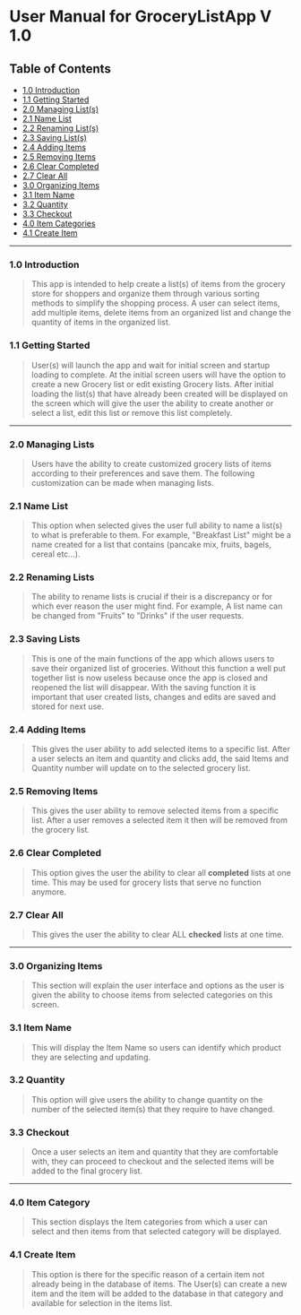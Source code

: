 ﻿
# User Manual for GroceryListApp V 1.0

## Table of Contents
+ [1.0 Introduction](#introduction)
+ [1.1 Getting Started](#getting-started)
+ [2.0 Managing List(s)](#managing-lists)
+ [2.1 Name List](#name-list)
+ [2.2 Renaming List(s)](#renaming-lists)
+ [2.3 Saving List(s)](#saving-lists)
+ [2.4 Adding Items](#adding-items)
+ [2.5 Removing Items](#removing-items)
+ [2.6 Clear Completed](#clear-completed)
+ [2.7 Clear All](#clear-all)
+ [3.0 Organizing Items](#organizing-items)
+ [3.1 Item Name](#item-name)
+ [3.2 Quantity](#quantity)
+ [3.3 Checkout](#checkout)
+ [4.0 Item Categories](#item-category)
+ [4.1 Create Item](#create-item)







---
### 1.0  Introduction
>This app is intended to help create a list(s) of items from the grocery store for shoppers and organize them through various sorting methods to simplify the shopping process. A user can select items, add multiple items, delete items from an organized list and change the quantity of items in the organized list.

### 1.1  Getting Started
>User(s) will launch the app and wait for initial screen and startup loading to complete. At the initial screen users will have the option to create a new Grocery list or edit existing Grocery lists. After initial loading the list(s) that have already been created will be displayed on the screen which will give the user the ability to create another or select a list, edit this list or remove this list completely.
---
### 2.0 Managing Lists
>Users have the ability to create customized grocery lists of items according to their preferences and save them. The following customization can be made when managing lists.

### 2.1 **Name List**
>This option when selected gives the user full ability to name a list(s) to what is preferable to them. For example,
"Breakfast List" might be a name created for a list that contains (pancake mix, fruits, bagels, cereal etc...).

### 2.2 **Renaming Lists**
>The ability to rename lists is crucial if their is a discrepancy or for which ever reason the user might find. For example,
A list name can be changed from "Fruits" to "Drinks" if the user requests.

### 2.3 **Saving Lists**
>This is one of the main functions of the app which allows users to save their organized list of groceries. Without this function a well put together list is now useless because once the app is closed and reopened the list will disappear. With the saving function it is important that user created lists, changes and edits are saved and stored for next use.

### 2.4 **Adding Items**
>This gives the user ability to add selected items to a specific list. After a user selects an item and quantity and clicks add, the said Items and Quantity number will update on to the selected grocery list.

### 2.5 **Removing Items**
>This gives the user ability to remove selected items from a specific list. After a user removes a selected item it then will be removed from the grocery list.

### 2.6 **Clear Completed**
>This option gives the user the ability to clear all **completed** lists at one time. This may be used for grocery lists that serve no function anymore.

### 2.7 **Clear All**
>This gives the user the ability to clear ALL **checked** lists at one time.
---
### 3.0 **Organizing Items**
>This section will explain the user interface and options as the user is given the ability to choose items from selected categories on this screen.

### 3.1 **Item Name**
> This will display the Item Name so users can identify which product they are selecting and updating.

### 3.2 **Quantity**
>This option will give users the ability to change quantity on the number of the selected item(s) that they require to have changed.

### 3.3 **Checkout**
> Once a user selects an item and quantity that they are comfortable with, they can proceed to checkout and the selected items will be added to the final grocery list.

---

###  4.0 **Item Category**
> This section displays the Item categories from which a user can select and then items from that selected category will be displayed.

###  4.1 **Create Item**
>This option is there for the specific reason of a certain item not already being in the database of items. The User(s) can create a new item and the item will be added to the database in that category and available for selection in the items list.

